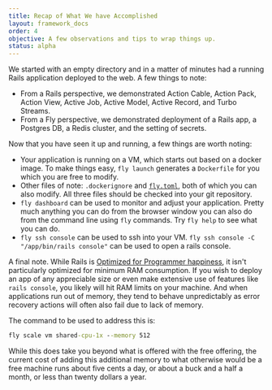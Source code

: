 ```yaml
---
title: Recap of What We have Accomplished
layout: framework_docs
order: 4
objective: A few observations and tips to wrap things up.
status: alpha
---
```


We started with an empty directory and in a matter of minutes had a running
Rails application deployed to the web.  A few things to note:

  * From a Rails perspective, we demonstrated Action Cable, Action Pack,
    Action View, Active Job, Active Model, Active Record, and Turbo
    Streams.
  * From a Fly perspective, we demonstrated deployment of a Rails app,
    a Postgres DB, a Redis cluster, and the setting of secrets.

Now that you have seen it up and running, a few things are worth noting:

  * Your application is running on a VM, which starts out based on a
    docker image.  To make things easy, `fly launch` generates a
    `Dockerfile` for you which you are free to modify.
  * Other files of note: `.dockerignore` and [`fly.toml`](https://fly.io/docs/reference/configuration/), both of which you can also modify.  All three files
    should be checked into your git repository.
  * `fly dashboard` can be used to monitor and adjust your application.  Pretty
    much anything you can do from the browser window you can also do from the
    command line using `fly` commands.  Try `fly help` to see what you can do.
  * `fly ssh console` can be used to ssh into your VM.  `fly ssh console -C "/app/bin/rails console"` can be used to open a rails console.

A final note.  While Rails is [Optimized for Programmer happiness](https://rubyonrails.org/doctrine#optimize-for-programmer-happiness), it isn't particularly optimized for minimum RAM consumption. If you wish to deploy an app of any appreciable size or even make extensive use of features like `rails console`, you likely will hit RAM limits on your machine.  And when applications run out of memory, they tend to behave unpredictably as error recovery actions will often also fail due to lack of memory.

The command to be used to address this is:

```cmd
fly scale vm shared-cpu-1x --memory 512
```

While this does take you beyond what is offered with the free offering, the current
cost of adding this additional memory to what otherwise would be a free machine runs about five cents a day, or about a buck and a half a month, or less than twenty dollars a year.
